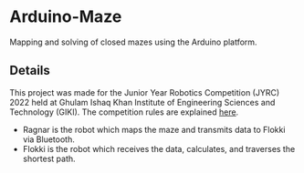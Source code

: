 # Arduino-Maze
Mapping and solving of closed mazes using the Arduino platform.

## Details

This project was made for the Junior Year Robotics Competition (JYRC) 2022 held at Ghulam Ishaq Khan Institute of Engineering Sciences and Technology (GIKI). The competition rules are explained [here](https://github.com/Attaulhaleem/Arduino-Maze/blob/main/doc/Rules.pdf).

- Ragnar is the robot which maps the maze and transmits data to Flokki via Bluetooth.
- Flokki is the robot which receives the data, calculates, and traverses the shortest path.
